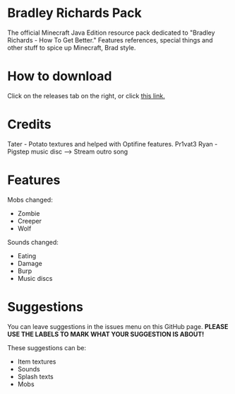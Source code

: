 # Bradley Richards Pack
The official Minecraft Java Edition resource pack dedicated to "Bradley Richards - How To Get Better." Features references, special things and other stuff to spice up Minecraft, Brad style.

# How to download
Click on the releases tab on the right, or click [this link.](https://github.com/5tayer/Bradley-Richards-Pack/releases)

# Credits
Tater - Potato textures and helped with Optifine features.
Pr1vat3 Ryan - Pigstep music disc --> Stream outro song

# Features
Mobs changed:
- Zombie
- Creeper
- Wolf

Sounds changed:
- Eating
- Damage
- Burp
- Music discs


# Suggestions
You can leave suggestions in the issues menu on this GitHub page. **PLEASE USE THE LABELS TO MARK WHAT YOUR SUGGESTION IS ABOUT!** 

These suggestions can be:
- Item textures
- Sounds
- Splash texts
- Mobs
